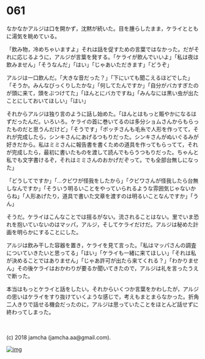 # 061

なかなかアルジは口を開かず，沈黙が続いた。目を腫らしたまま，ケライとともに湯気を眺めている。  

「飲み物，冷めちゃいますよ」それは話を促すための言葉ではなかった。だがそれに応じるように，アルジが言葉を発する。「ケライが飲んでいいよ」「私は夜は飲みません」「そうなんだ」「はい」「じゃあいただきます」「どうぞ」  

アルジは一口飲んだ。「大きな音だった？」「下にいても聞こえるほどでした」「そうか。みんなびっくりしたかな」「何してたんですか」「自分がバカすぎたのが頭に来て，頭をぶつけてた」「ほんとにバカですね」「みんなには黒い虫が出たことにしておいてほしい」「はい」  

それからアルジは独り言のように話し始めた。「ほんとはもっと賑やかになるはずだったんだ。いろいろ。ケライの首に巻いてるのは多分ショムさんからもらったものだと思うんだけど」「そうです」「ボッチさんも毛糸で人形を作ってて，それが完成したら，シンキさんにあげるつもりだった。シンキさんがぬいぐるみが好きだから。私はミミさんに報告書を書くための道具を作ってもらってて，それが完成したら，最初に書いたものを渡して読んでもらうつもりだった。ちゃんと私でも文字書けるぞ，それはミミさんのおかげだぞって。でも全部台無しになった」  

「どうしてですか」「…クビワが怪我をしたから」「クビワさんが怪我したら台無しなんですか」「そういう明るいことをやっていられるような雰囲気じゃないからね」「人形あげたり，道具で書いた文章を渡すのは明るいことなんですか」「うん」  

そうだ。ケライはこんなことでは揺るがない。流されることはない。里でいま恐れを抱いていないのはマッパ，アルジ，そしてケライだけだ。アルジは秘めた計画を明らかにすることにした。  

アルジは飲み干した容器を置き，ケライを見て言った。「私はマッパさんの調査についていきたいと思ってる」「はい」「ケライも一緒に来てほしい」「それは私が決めることではありません」「じゃあ許可が出たら来てくれる？」「わかりません」その後ケライはおかわりが要るか聞いてきたので，アルジは礼を言ったうえで断った。  

本当はもっとケライと話をしたい。それからいくつか言葉をかわしたが，アルジの思いはケライをすり抜けていくような感じで，考えもまとまらなかった。折角二人きりで話せる機会だったのに，アルジは思っていたことをほとんど話せずに終わってしまった。  

<br>  
<br>  
(c) 2018 jamcha (jamcha.aa@gmail.com).  

[![img](http://i.creativecommons.org/l/by-nc-sa/4.0/88x31.png)](http://creativecommons.org/licenses/by-nc-sa/4.0/deed)